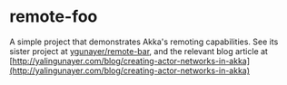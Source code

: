 # remote-foo
A simple project that demonstrates Akka's remoting capabilities. See its sister project at [ygunayer/remote-bar](https://github.com/ygunayer/remote-bar), and the relevant blog article at [http://yalingunayer.com/blog/creating-actor-networks-in-akka](http://yalingunayer.com/blog/creating-actor-networks-in-akka)
